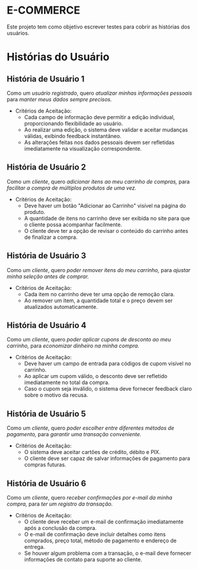 # E-COMMERCE
Este projeto tem como objetivo escrever testes para cobrir as histórias dos usuários. 

# Histórias do Usuário

## História de Usuário 1
Como um *usuário registrado*, quero *atualizar minhas informações pessoais* para *manter meus dados sempre precisos.*

- Critérios de Aceitação:
    - Cada campo de informação deve permitir a edição individual, proporcionando flexibilidade ao usuário.
    - Ao realizar uma edição, o sistema deve validar e aceitar mudanças válidas, exibindo feedback instantâneo.
    - As alterações feitas nos dados pessoais devem ser refletidas imediatamente na visualização correspondente.

## História de Usuário 2
Como um *cliente*, quero *adicionar itens ao meu carrinho de compras,* para *facilitar a compra de múltiplos produtos de uma vez.*

- Critérios de Aceitação:
    - Deve haver um botão "Adicionar ao Carrinho" visível na página do produto.
    - A quantidade de itens no carrinho deve ser exibida no site para que o cliente possa acompanhar facilmente.
    - O cliente deve ter a opção de revisar o conteúdo do carrinho antes de finalizar a compra.

## História de Usuário 3
Como um *cliente*, quero *poder remover itens do meu carrinho,* para *ajustar minha seleção antes de comprar.*

- Critérios de Aceitação:
    - Cada item no carrinho deve ter uma opção de remoção clara.
    - Ao remover um item, a quantidade total e o preço devem ser atualizados automaticamente.

## História de Usuário 4
Como um *cliente*, quero *poder aplicar cupons de desconto ao meu carrinho,* para *economizar dinheiro na minha compra.*

- Critérios de Aceitação:
    - Deve haver um campo de entrada para códigos de cupom visível no carrinho.
    - Ao aplicar um cupom válido, o desconto deve ser refletido imediatamente no total da compra.
    - Caso o cupom seja inválido, o sistema deve fornecer feedback claro sobre o motivo da recusa.

## História de Usuário 5
Como um *cliente*, quero *poder escolher entre diferentes métodos de pagamento,* para *garantir uma transação conveniente.*

- Critérios de Aceitação:
    - O sistema deve aceitar cartões de crédito, débito e PIX.
    - O cliente deve ser capaz de salvar informações de pagamento para compras futuras.

## História de Usuário 6
Como um *cliente*, quero *receber confirmações por e-mail da minha compra,* para *ter um registro da transação.*

- Critérios de Aceitação:
    - O cliente deve receber um e-mail de confirmação imediatamente após a conclusão da compra.
    - O e-mail de confirmação deve incluir detalhes como itens comprados, preço total, método de pagamento e endereço de entrega.
    - Se houver algum problema com a transação, o e-mail deve fornecer informações de contato para suporte ao cliente.
